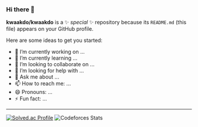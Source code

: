 ### Hi there 👋

**kwaakdo/kwaakdo** is a ✨ _special_ ✨ repository because its `README.md` (this file) appears on your GitHub profile.

Here are some ideas to get you started:

- 🔭 I’m currently working on ...
- 🌱 I’m currently learning ...
- 👯 I’m looking to collaborate on ...
- 🤔 I’m looking for help with ...
- 💬 Ask me about ...
- 📫 How to reach me: ...
- 😄 Pronouns: ...
- ⚡ Fun fact: ...

---
[![Solved.ac Profile](http://mazassumnida.wtf/api/generate_badge?boj=xoxown)](https://solved.ac/xoxown)
![Codeforces Stats](https://codeforces-readme-stats.vercel.app/api/card?username=babodohyun)



